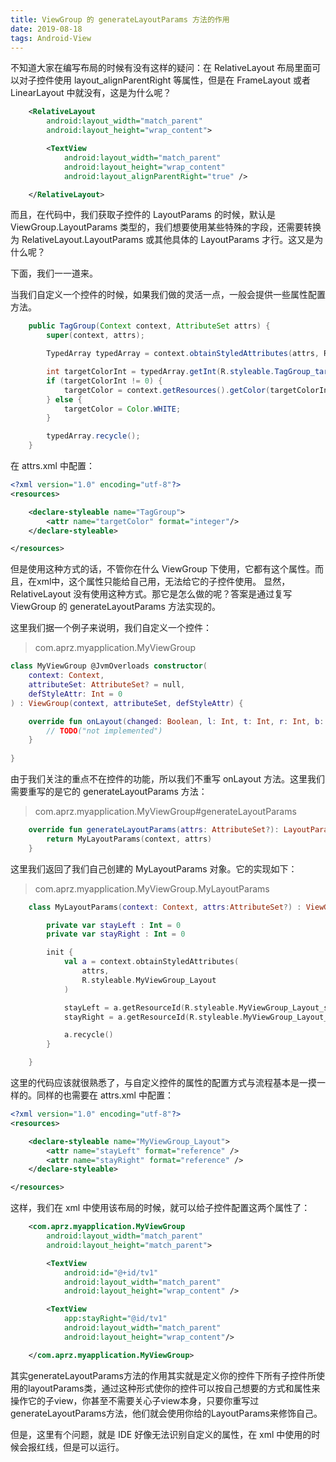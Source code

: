 ```yaml
---
title: ViewGroup 的 generateLayoutParams 方法的作用
date: 2019-08-18
tags: Android-View
---
```



不知道大家在编写布局的时候有没有这样的疑问：在 RelativeLayout 布局里面可以对子控件使用 layout_alignParentRight 等属性，但是在 FrameLayout 或者 LinearLayout 中就没有，这是为什么呢？

```xml
    <RelativeLayout
        android:layout_width="match_parent"
        android:layout_height="wrap_content">

        <TextView
            android:layout_width="match_parent"
            android:layout_height="wrap_content"
            android:layout_alignParentRight="true" />

    </RelativeLayout>
```



而且，在代码中，我们获取子控件的 LayoutParams 的时候，默认是 ViewGroup.LayoutParams  类型的，我们想要使用某些特殊的字段，还需要转换为 RelativeLayout.LayoutParams 或其他具体的 LayoutParams 才行。这又是为什么呢？



下面，我们一一道来。

当我们自定义一个控件的时候，如果我们做的灵活一点，一般会提供一些属性配置方法。

```java
    public TagGroup(Context context, AttributeSet attrs) {
        super(context, attrs);

        TypedArray typedArray = context.obtainStyledAttributes(attrs, R.styleable.TagGroup);

        int targetColorInt = typedArray.getInt(R.styleable.TagGroup_targetColor, 0);
        if (targetColorInt != 0) {
            targetColor = context.getResources().getColor(targetColorInt);
        } else {
            targetColor = Color.WHITE;
        }

        typedArray.recycle();
    }
```

在 attrs.xml 中配置：

```xml
<?xml version="1.0" encoding="utf-8"?>
<resources>

    <declare-styleable name="TagGroup">
        <attr name="targetColor" format="integer"/>
    </declare-styleable>

</resources>
```

但是使用这种方式的话，不管你在什么 ViewGroup 下使用，它都有这个属性。而且，在xml中，这个属性只能给自己用，无法给它的子控件使用。 显然，RelativeLayout 没有使用这种方式。那它是怎么做的呢？答案是通过复写 ViewGroup 的 generateLayoutParams 方法实现的。

这里我们据一个例子来说明，我们自定义一个控件：

> com.aprz.myapplication.MyViewGroup

```kotlin
class MyViewGroup @JvmOverloads constructor(
    context: Context,
    attributeSet: AttributeSet? = null,
    defStyleAttr: Int = 0
) : ViewGroup(context, attributeSet, defStyleAttr) {

    override fun onLayout(changed: Boolean, l: Int, t: Int, r: Int, b: Int) {
        // TODO("not implemented")
    }
    
}
```

由于我们关注的重点不在控件的功能，所以我们不重写 onLayout 方法。这里我们需要重写的是它的 generateLayoutParams  方法：

> com.aprz.myapplication.MyViewGroup#generateLayoutParams

```kotlin
    override fun generateLayoutParams(attrs: AttributeSet?): LayoutParams {
        return MyLayoutParams(context, attrs)
    }
```

这里我们返回了我们自己创建的 MyLayoutParams 对象。它的实现如下：

> com.aprz.myapplication.MyViewGroup.MyLayoutParams

```kotlin
    class MyLayoutParams(context: Context, attrs:AttributeSet?) : ViewGroup.MarginLayoutParams(context, attrs) {

        private var stayLeft : Int = 0
        private var stayRight : Int = 0

        init {
            val a = context.obtainStyledAttributes(
                attrs,
                R.styleable.MyViewGroup_Layout
            )

            stayLeft = a.getResourceId(R.styleable.MyViewGroup_Layout_stayLeft, 0)
            stayRight = a.getResourceId(R.styleable.MyViewGroup_Layout_stayRight, 0)

            a.recycle()
        }

    }
```

这里的代码应该就很熟悉了，与自定义控件的属性的配置方式与流程基本是一摸一样的。同样的也需要在 attrs.xml 中配置：

```xml
<?xml version="1.0" encoding="utf-8"?>
<resources>

    <declare-styleable name="MyViewGroup_Layout">
        <attr name="stayLeft" format="reference" />
        <attr name="stayRight" format="reference" />
    </declare-styleable>

</resources>
```

这样，我们在 xml 中使用该布局的时候，就可以给子控件配置这两个属性了：

```xml
    <com.aprz.myapplication.MyViewGroup
        android:layout_width="match_parent"
        android:layout_height="match_parent">

        <TextView
            android:id="@+id/tv1"
            android:layout_width="match_parent"
            android:layout_height="wrap_content" />

        <TextView
            app:stayRight="@id/tv1"
            android:layout_width="match_parent"
            android:layout_height="wrap_content"/>

    </com.aprz.myapplication.MyViewGroup>
```

其实generateLayoutParams方法的作用其实就是定义你的控件下所有子控件所使用的layoutParams类，通过这种形式使你的控件可以按自己想要的方式和属性来操作它的子view，你甚至不需要关心子view本身，只要你重写过generateLayoutParams方法，他们就会使用你给的LayoutParams来修饰自己。



但是，这里有个问题，就是 IDE 好像无法识别自定义的属性，在 xml 中使用的时候会报红线，但是可以运行。